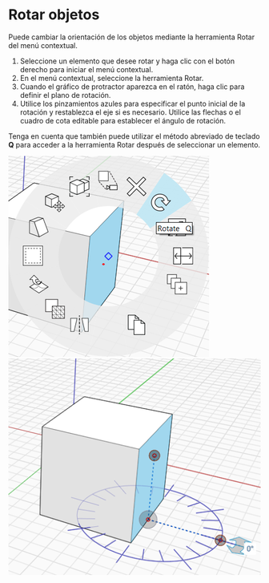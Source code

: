 # Rotar objetos

Puede cambiar la orientación de los objetos mediante la herramienta Rotar del menú contextual.

1. Seleccione un elemento que desee rotar y haga clic con el botón derecho para iniciar el menú contextual.
2. En el menú contextual, seleccione la herramienta Rotar.
3. Cuando el gráfico de protractor aparezca en el ratón, haga clic para definir el plano de rotación.
4. Utilice los pinzamientos azules para especificar el punto inicial de la rotación y restablezca el eje si es necesario. Utilice las flechas o el cuadro de cota editable para establecer el ángulo de rotación.

Tenga en cuenta que también puede utilizar el método abreviado de teclado **Q** para acceder a la herramienta Rotar después de seleccionar un elemento.

![](../.gitbook/assets/rotate1.png)  
![](../.gitbook/assets/rotate2.png)

